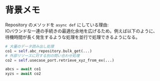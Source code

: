# 背景メモ
Repository のメソッドを `async def` にしている理由: \
IOバウンドな一連の手続きの最適化余地を広げるため。例えば以下のように、待機時間が長く発生するような処理を並行で処理できるようになる。

```Python
# 大量のデータ読み出し処理
co1 = self.abc_repository.bulk_get(...)
# 外部リソースに対する別の問い合わせ処理
co2 = self.usecase_port.retrieve_xyz_from_ex(...)

abcs = await co1
xyzs = await co2
```